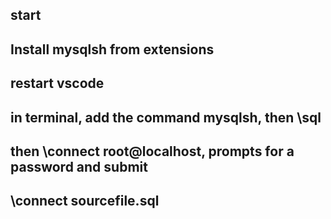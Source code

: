 ## start
## Install mysqlsh from extensions
## restart vscode
## in terminal, add the command mysqlsh, then \sql
## then \connect root@localhost, prompts for a password and submit
## \connect sourcefile.sql
